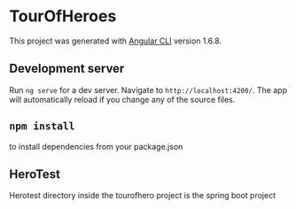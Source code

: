 # TourOfHeroes

This project was generated with [Angular CLI](https://github.com/angular/angular-cli) version 1.6.8.

## Development server

Run `ng serve` for a dev server. Navigate to `http://localhost:4200/`. The app will automatically reload if you change any of the source files.

## `npm install` 
to install dependencies from your package.json

## HeroTest 
Herotest directory inside the tourofhero project is the spring boot project 

